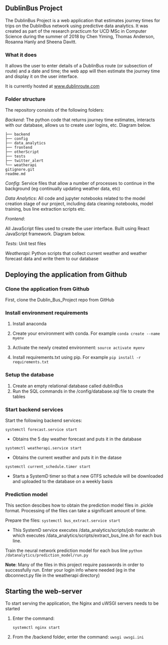 ## DublinBus Project 

The DublinBus Project is a web application that estimates journey times for trips on the DublinBus network using predictive data analytics. It was created as part of the research practicum for UCD MSc in Computer Science during the summer of 2018 by Chen Yiming, Thomas Anderson, Rosanna Hanly and Sheena Davitt.

### What it does

It allows the user to enter details of a DublinBus route (or subsection of route) and a date and time; the web app will then estimate the journey time and display it on the user interface. 

It is currently hosted at www.dublinroute.com

### Folder structure

The repository consists of the following folders:

*Backend*: The python code that returns journey time estimates, interacts with our database, allows us to create user logins, etc. Diagram below.


```
├── backend
├── config
├── data_analytics
├── frontend
├── otherScript
├── tests
├── twitter_alert
└── weatherapi
gitignore.git
readme.md
```

*Config*: Service files that allow a number of processes to continue in the background (eg continually updating weather data, etc)

*Data Analytics*: All code and jupyter notebooks related to the model creation stage of our project, including data cleaning notebooks, model training, bus line extraction scripts etc.

*Frontend*: 

All JavaScript files used to create the user interface. Built using React JavaScript framework. Diagram below.

*Tests*: Unit test files

*Weatherapi*: Python scripts that collect current weather and weather forecast data and write them to our database



## Deploying the application from Github

### Clone the application from Github

First, clone the Dublin_Bus_Project repo from GitHub

### Install environment requirements

1. Install anaconda

2. Create your environment with conda. For example `conda create --name myenv`

3. Activate the newly created environment: `source activate myenv`

4. Install requirements.txt using pip. For example `pip install -r requirements.txt`

### Setup the database

1. Create an empty relational database called dublinBus
2. Run the SQL commands in the /config/database.sql file to create the tables

### Start backend services

Start the following backend services:

`systemctl forecast.service start`
- Obtains the 5 day weather forecast and puts it in the database

`systemctl weatherapi.service start`
- Obtains the current weather and puts it in the datase

`systemctl current_schedule.timer start`
- Starts a SystemD timer so that a new GTFS schedule will be downloaded and uploaded to the database on a weekly basis

### Prediction model

This section descibes how to obtain the prediction model files in .pickle format. Processing of the files can take a significant amount of time.

Prepare the files:
`systemctl bus_extract.service start`
- This SystemD service executes /data_analytics/scripts/job master.sh which executes /data_analytics/scripts/extract_bus_line.sh for each bus line.

Train the neural network prediction model for each bus line
   `python /datanalytics/prediction_model/run.py`  

**Note**: Many of the files in this project require passwords in order to successfully run. Enter your login info where needed (eg in the dbconnect.py file in the weatherapi directory)

## Starting the web-server
To start serving the application, the Nginx and uWSGI servers needs to be started

1. Enter the command:

   `systemctl nginx start`
   
2. From the /backend folder, enter the command:
    `uwsgi uwsgi.ini`


